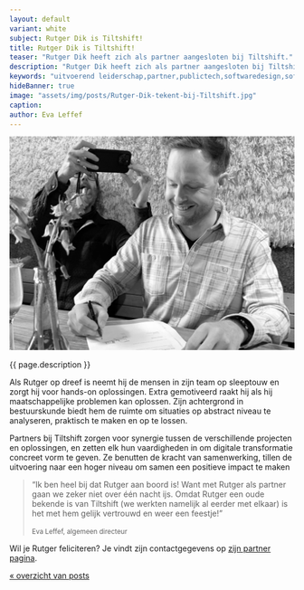 ```yaml
---
layout: default
variant: white
subject: Rutger Dik is Tiltshift!
title: Rutger Dik is Tiltshift!
teaser: "Rutger Dik heeft zich als partner aangesloten bij Tiltshift."
description: "Rutger Dik heeft zich als partner aangesloten bij Tiltshift - Uitvoerend leiderschap in digitale transformatie."
keywords: "uitvoerend leiderschap,partner,publictech,softwaredesign,softwaredesignthinking,designthinking,developers,overheid"
hideBanner: true
image: "assets/img/posts/Rutger-Dik-tekent-bij-Tiltshift.jpg"
caption:
author: Eva Leffef
---
```

<div class="article-image">
    <img src="/assets/img/posts/Rutger-Dik-tekent-bij-Tiltshift.jpg">
</div>

{{ page.description }}

Als Rutger op dreef is neemt hij de mensen in zijn team op sleeptouw en zorgt hij voor hands-on oplossingen. Extra gemotiveerd raakt hij als hij maatschappelijke problemen kan oplossen. Zijn achtergrond in bestuurskunde biedt hem de ruimte om situaties op abstract niveau te analyseren, praktisch te maken en op te lossen.

Partners bij Tiltshift zorgen voor synergie tussen de verschillende projecten en oplossingen, en zetten elk hun vaardigheden in om digitale transformatie concreet vorm te geven. Ze benutten de kracht van samenwerking, tillen de uitvoering naar een hoger niveau om samen een positieve impact te maken

> “Ik ben heel bij dat Rutger aan boord is! Want met Rutger als partner gaan we zeker niet over één nacht ijs. Omdat Rutger een oude bekende is van Tiltshift (we werkten namelijk al eerder met elkaar) is het met hem gelijk vertrouwd en weer een feestje!”
>
> <small>Eva Leffef, algemeen directeur</small>

Wil je Rutger feliciteren? Je vindt zijn contactgegevens op [zijn partner pagina](https://www.tiltshift.nl/mensen/rutger-dik/).

[« overzicht van posts](/posts/)
